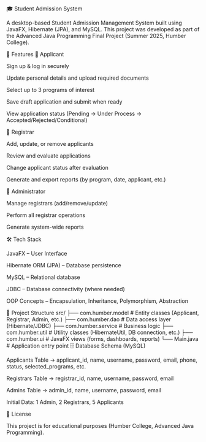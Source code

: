 🎓 Student Admission System

A desktop-based Student Admission Management System built using JavaFX, Hibernate (JPA), and MySQL.
This project was developed as part of the Advanced Java Programming Final Project (Summer 2025, Humber College).

🚀 Features
👤 Applicant

Sign up & log in securely

Update personal details and upload required documents

Select up to 3 programs of interest

Save draft application and submit when ready

View application status (Pending → Under Process → Accepted/Rejected/Conditional)

📝 Registrar

Add, update, or remove applicants

Review and evaluate applications

Change applicant status after evaluation

Generate and export reports (by program, date, applicant, etc.)

🔑 Administrator

Manage registrars (add/remove/update)

Perform all registrar operations

Generate system-wide reports

🛠️ Tech Stack

JavaFX – User Interface

Hibernate ORM (JPA) – Database persistence

MySQL – Relational database

JDBC – Database connectivity (where needed)

OOP Concepts – Encapsulation, Inheritance, Polymorphism, Abstraction

📂 Project Structure
src/
 ├── com.humber.model       # Entity classes (Applicant, Registrar, Admin, etc.)
 ├── com.humber.dao         # Data access layer (Hibernate/JDBC)
 ├── com.humber.service     # Business logic
 ├── com.humber.util        # Utility classes (HibernateUtil, DB connection, etc.)
 ├── com.humber.ui          # JavaFX views (forms, dashboards, reports)
 └── Main.java              # Application entry point
🗄️ Database Schema (MySQL)

Applicants Table → applicant_id, name, username, password, email, phone, status, selected_programs, etc.

Registrars Table → registrar_id, name, username, password, email

Admins Table → admin_id, name, username, password, email

Initial Data: 1 Admin, 2 Registrars, 5 Applicants

📜 License

This project is for educational purposes (Humber College, Advanced Java Programming).
